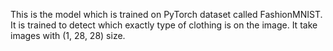 This is the model which is trained on PyTorch dataset called FashionMNIST. It is trained to detect which exactly type of clothing is on the image. It take images with (1, 28, 28) size.
